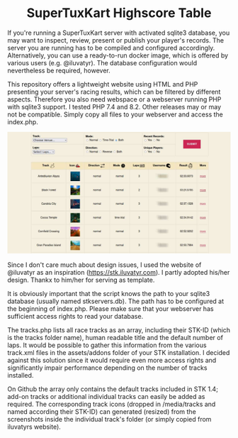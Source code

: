 <h1 align="center">SuperTuxKart Highscore Table</h1>

If you're running a SuperTuxKart server with activated sqlite3 database, you may want to inspect, review, present or publish your player's records.
The server you are running has to be compiled and configured accordingly. Alternatively, you can use a ready-to-run docker image, which is offered by various users (e.g. @iluvatyr). The database configuration would nevertheless be required, however.

This repository offers a lightweight website using HTML and PHP presenting your server's racing results, which can be filtered by different aspects.
Therefore you also need webspace or a webserver running PHP with sqlite3 support. I tested PHP 7.4 and 8.2. Other releases may or may not be compatible. Simply copy all files to your webserver and access the index.php.

<p align="center"><img src="screenshot.jpg"></p>

Since I don't care much about design issues, I used the website of @iluvatyr as an inspiration (https://stk.iluvatyr.com). I partly adopted his/her design. Thankx to him/her for serving as template.

It is obviously important that the script knows the path to your sqlite3 database (usually named stkservers.db). The path has to be configured at the beginning of index.php. Please make sure that your webserver has sufficient access rights to read your database.

The tracks.php lists all race tracks as an array, including their STK-ID (which is the tracks folder name), human readable title and the default number of laps. It would be possible to gather this information from the various track.xml files in the assets/addons folder of your STK installation. I decided against this solution since it would require even more access rights and significantly impair performance depending on the number of tracks installed.

On Github the array only contains the default tracks included in STK 1.4; add-on tracks or additional individual tracks can easily be added as required. The corresponding track icons (dropped in /media/tracks and named according their STK-ID) can generated (resized) from the screenshots inside the individual track's folder (or simply copied from iluvatyrs website).
